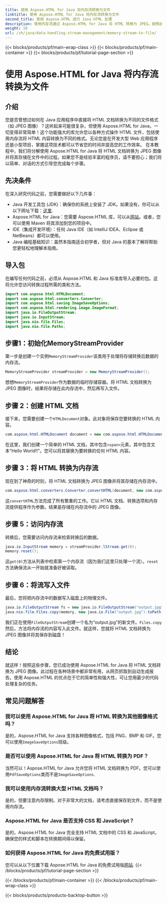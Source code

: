 ```yaml
---
title: 使用 Aspose.HTML for Java 将内存流转换为文件
linktitle: 使用 Aspose.HTML for Java 将内存流转换为文件
second_title: 使用 Aspose.HTML 进行 Java HTML 处理
description: 使用内存流通过 Aspose.HTML for Java 将 HTML 转换为 JPEG。按照此分步指南进行无缝 HTML 到图像转换。
weight: 10
url: /zh/java/data-handling-stream-management/memory-stream-to-file/
---
```


{{< blocks/products/pf/main-wrap-class >}}
{{< blocks/products/pf/main-container >}}
{{< blocks/products/pf/tutorial-page-section >}}

# 使用 Aspose.HTML for Java 将内存流转换为文件

## 介绍
您是否曾想过如何在 Java 应用程序中直接将 HTML 文档转换为不同的文件格式（如 JPEG 图像）？这听起来可能很复杂，但使用 Aspose.HTML for Java，一切变得非常简单！这个功能强大的库允许您以各种方式操作 HTML 文件，包括使用内存流将 HTML 内容转换为不同的格式。无论您是在开发大型 Web 应用程序还是小型项目，掌握这项技术都可以节省您的时间并提高您的工作效率。
在本教程中，我们将分解使用 Aspose.HTML for Java 将 HTML 文档转换为 JPEG 图像并将其存储在文件中的过程。如果您不是经验丰富的程序员，请不要担心；我们将以简单、对话的方式引导您完成每个步骤。
## 先决条件
在深入研究代码之前，您需要做好以下几件事：
- Java 开发工具包 (JDK)：确保你的系统上安装了 JDK。如果没有，你可以从以下网址下载：[这里](https://www.oracle.com/java/technologies/javase-jdk11-downloads.html).
-  Aspose.HTML for Java：您需要 Aspose.HTML 库，可以从[网站](https://releases.aspose.com/html/java/)。或者，您可以使用 Maven 将其添加到您的项目中。
- IDE（集成开发环境）：任何 Java IDE（如 IntelliJ IDEA、Eclipse 或 NetBeans）都可以使用。
- Java 编程基础知识：虽然本指南适合初学者，但对 Java 的基本了解将帮助您更轻松地理解本指南。

## 导入包
在编写任何代码之前，必须从 Aspose.HTML 和 Java 标准库导入必要的包。这将允许您访问转换过程所需的类和方法。
```java
import com.aspose.html.HTMLDocument;
import com.aspose.html.converters.Converter;
import com.aspose.html.saving.ImageSaveOptions;
import com.aspose.html.rendering.image.ImageFormat;
import java.io.FileOutputStream;
import java.io.InputStream;
import java.nio.file.Files;
import java.nio.file.Paths;
```
## 步骤1：初始化MemoryStreamProvider
第一步是创建一个实例`MemoryStreamProvider`该类用于处理将存储转换后数据的内存流。
```java
MemoryStreamProvider streamProvider = new MemoryStreamProvider();
```
想想`MemoryStreamProvider`作为数据的临时存储容器。将 HTML 文档转换为 JPEG 图像时，结果将存储在此内存流中，然后再写入文件。
## 步骤 2：创建 HTML 文档
接下来，您需要创建一个`HTMLDocument`对象。此对象将保存您要转换的 HTML 内容。
```java
com.aspose.html.HTMLDocument document = new com.aspose.html.HTMLDocument("<span>Hello World!!</span>");
```
在这里，我们创建一个简单的 HTML 文档，其中包含`<span>`元素，其中包含文本“Hello World!!”。您可以将其替换为要转换的任何 HTML 内容。

## 步骤 3：将 HTML 转换为内存流
现在到了神奇的时刻，将 HTML 文档转换为 JPEG 图像并将其存储在内存流中。
```java
com.aspose.html.converters.Converter.convertHTML(document, new com.aspose.html.saving.ImageSaveOptions(com.aspose.html.rendering.image.ImageFormat.Jpeg), streamProvider.lStream);
```
这`convertHTML`方法完成了所有繁重的工作。它以 HTML 文档、转换选项和内存流提供程序作为参数。结果是存储在内存流中的 JPEG 图像。
## 步骤 5：访问内存流
转换后，您需要访问内存流来检索转换后的数据。
```java
java.io.InputStream memory = streamProvider.lStream.get(0);
memory.reset();
```
这`get(0)`方法从列表中检索第一个内存流（因为我们这里只处理一个流）。`reset`方法确保流从一开始就准备好被读取。
## 步骤 6：将流写入文件
最后，您将把内存流中的数据写入磁盘上的物理文件。
```java
java.io.FileOutputStream fs = new java.io.FileOutputStream("output.jpg");
java.nio.file.Files.copy(memory, new java.io.File("output.jpg").toPath());
```
我们正在使用`FileOutputStream`创建一个名为“output.jpg”的新文件。`Files.copy`然后，方法将内存流的内容写入此文件。就这样，您就将 HTML 文档转换为 JPEG 图像并将其保存到磁盘！
## 结论
就这样！按照这些步骤，您已成功使用 Aspose.HTML for Java 将 HTML 文档转换为 JPEG 图像。此过程在各种场景中都非常有用，从网页抓取到自动生成报告。使用 Aspose.HTML 的优点在于它的简单性和强大性，可让您用最少的代码处理复杂的任务。
## 常见问题解答
### 我可以使用 Aspose.HTML for Java 将 HTML 转换为其他图像格式吗？
是的，Aspose.HTML for Java 支持各种图像格式，包括 PNG、BMP 和 GIF。您可以使用`ImageSaveOptions`班级。
### 是否可以使用 Aspose.HTML for Java 将 HTML 转换为 PDF？
当然可以！Aspose.HTML for Java 允许您将 HTML 文档转换为 PDF。您可以使用`PdfSaveOptions`类而不是`ImageSaveOptions`.
### 我可以使用内存流转换大型 HTML 文档吗？
是的，但要注意内存限制。对于非常大的文档，请考虑直接保存到文件，而不是使用内存流。
### Aspose.HTML for Java 是否支持 CSS 和 JavaScript？
是的，Aspose.HTML for Java 完全支持 HTML 文档中的 CSS 和 JavaScript，确保您的样式和脚本在转换期间得以保留。
### 如何获得 Aspose.HTML for Java 的免费试用版？
您可以从以下位置下载 Aspose.HTML for Java 的免费试用版[网站](https://releases.aspose.com/).
{{< /blocks/products/pf/tutorial-page-section >}}

{{< /blocks/products/pf/main-container >}}
{{< /blocks/products/pf/main-wrap-class >}}

{{< blocks/products/products-backtop-button >}}
